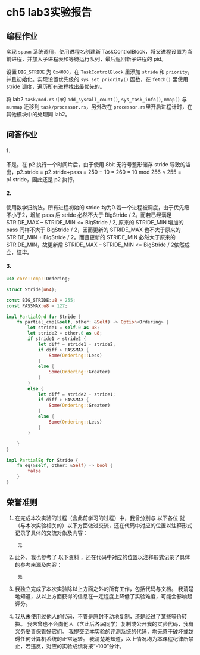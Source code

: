 # ch5 lab3实验报告

## 编程作业

实现 `spawn` 系统调用，使用进程名创建新 TaskControlBlock，将父进程设置为当前进程，并加入子进程表和等待运行队列，最后返回新子进程的 pid。

设置 `BIG_STRIDE` 为 `0x4000`，在 `TaskControlBlock` 里添加 `stride` 和 `priority`， 并且初始化。实现设置优先级的 `sys_set_priority()` 函数，在 `fetch()` 里使用 stride 调度，遍历所有进程找出最优先的。

将 lab2 `task/mod.rs` 中的 `add_syscall_count()`, `sys_task_info()`, `mmap()` 与 `munmap` 迁移到 `task/processor.rs`，另外改在 `processor.rs`里开启进程计时，在其他模块中的处理同 lab2。


## 问答作业

#### 1.

不是。在 p2 执行一个时间片后，由于使用 8bit 无符号整形储存 stride 导致的溢出，p2.stride = p2.stride+pass = 250 + 10 = 260 = 10 mod 256 < 255 = p1.stride，因此还是 p2 执行。

#### 2.

使用数学归纳法。所有进程初始的 stride 均为0.若一个进程被调度，由于优先级不小于2，增加 pass 后 stride 必然不大于 BigStride / 2。而若已经满足 STRIDE_MAX – STRIDE_MIN <= BigStride / 2, 原来的 STRIDE_MIN 增加的 pass 同样不大于 BigStride / 2，因而更新的 STRIDE_MAX 也不大于原来的 STRIDE_MIN + BigStride / 2。而且更新的 STRIDE_MIN 必然大于原来的 STRIDE_MIN，故更新后 STRIDE_MAX – STRIDE_MIN <= BigStride / 2依然成立，证毕。

#### 3.

```rust
use core::cmp::Ordering;

struct Stride(u64);

const BIG_STRIDE:u8 = 255;
const PASSMAX:u8 = 127;

impl PartialOrd for Stride {
    fn partial_cmp(&self, other: &Self) -> Option<Ordering> {
        let stride1 = self.0 as u8;
        let stride2 = other.0 as u8;
        if stride1 > stride2 {
            let diff = stride1 - stride2;
            if diff > PASSMAX {
                Some(Ordering::Less)
            }
            else {
                Some(Ordering::Greater)
            }
        } 
        else {
            let diff = stride2 - stride1;
            if diff > PASSMAX {
                Some(Ordering::Greater)
            }
            else {
                Some(Ordering::Less)
            }
        }

    }
}

impl PartialEq for Stride {
    fn eq(&self, other: &Self) -> bool {
        false
    }
}

```

## 荣誉准则



1. 在完成本次实验的过程（含此前学习的过程）中，我曾分别与 以下各位 就（与本次实验相关的）以下方面做过交流，还在代码中对应的位置以注释形式记录了具体的交流对象及内容：

        无

2. 此外，我也参考了 以下资料 ，还在代码中对应的位置以注释形式记录了具体的参考来源及内容：

        无

3. 我独立完成了本次实验除以上方面之外的所有工作，包括代码与文档。 我清楚地知道，从以上方面获得的信息在一定程度上降低了实验难度，可能会影响起评分。

4. 我从未使用过他人的代码，不管是原封不动地复制，还是经过了某些等价转换。 我未曾也不会向他人（含此后各届同学）复制或公开我的实验代码，我有义务妥善保管好它们。 我提交至本实验的评测系统的代码，均无意于破坏或妨碍任何计算机系统的正常运转。 我清楚地知道，以上情况均为本课程纪律所禁止，若违反，对应的实验成绩将按“-100”分计。